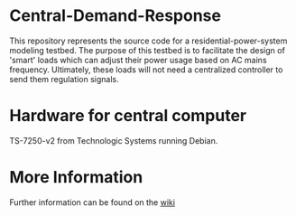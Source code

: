 # Central-Demand-Response
This repository represents the source code for a residential-power-system modeling testbed. The purpose of this testbed 
is to facilitate the design of 'smart' loads which can adjust their power usage based on AC mains frequency. Ultimately,
these loads will not need a centralized controller to send them regulation signals.

# Hardware for central computer
TS-7250-v2 from Technologic Systems running Debian.

# More Information
Further information can be found on the [wiki](https://github.com/zwgraham/Central-Demand-Response/wiki)

